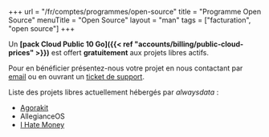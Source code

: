 +++
url = "/fr/comptes/programmes/open-source"
title = "Programme Open Source"
menuTitle = "Open Source"
layout = "man"
tags = ["facturation", "open source"]
+++

Un **[pack Cloud Public 10 Go]({{< ref "accounts/billing/public-cloud-prices" >}})** est offert **gratuitement** aux projets libres actifs.

Pour en bénéficier présentez-nous votre projet en nous contactant par [email](mailto:community@alwaysdata.com) ou en ouvrant un [ticket de support](https://admin.alwaysdata.com/support/add/).

Liste des projets libres actuellement hébergés par *alwaysdata* :

- [Agorakit](https://agorakit.org/)
- AllegianceOS
- [I Hate Money](https://ihatemoney.org/)
